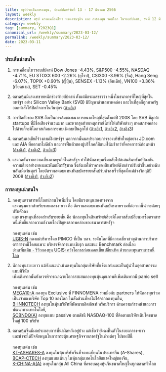 ```yaml
---
title: สรุปประเด็นการลงทุน, ก่อนสัปดาห์วันที่ 13 - 17 มีนาคม 2566
layout: weekly
description: สรุป ความเคลื่อนไหว ทางเศรษฐกิจ และ การลงทุน รอบโลก ในรอบสัปดาห์, วันที่ 12 มีนาคม 2566
category: weekly
tag: [summary, Y2023Q1]
canonical_url: /weekly/summary/2023-03-12/
permalink: /weekly/summary/2023-03-12/
date: 2023-03-11
---
```


### ประเด็นน่าสนใจ

1. การเคลื่อนไหวรอบสัปดาห์ Dow Jones -4.43%, S&P500 -4.55%, NASDAQ -4.71%, EU STOXX 600 -2.26% (ยุโรป), CSI300 -3.96% (จีน), Hang Seng -6.07%, TOPIX +0.60% (ญี่ปุ่น), SENSEX -1.13% (อินเดีย), VN100 +3.36% (เวียดนาม), SET -0.45%

2. ตลาดหุ้นมีแรงเทขายหนักช่วงท้ายสัปดาห์ ตั้งแต่มีกระแสข่าวว่า หนึ่งในธนาคารที่ใหญ่ที่สุดในสหรัฐฯ อย่าง Silicon Valley Bank (SVB) มีปัญหาด้านสภาพคล่อง และในที่สุดก็ถูกภาครัฐออกคำสั่งให้ปิดกิจการในวันศุกร์ 
([อ้างอิง](https://www.cnbc.com/2023/03/09/stock-market-today-live-updates.html)) 

3. การปิดตัวของ SVB ถือเป็นการล้มของธนาคารขนาดใหญ่ที่สุดตั้งแต่ปี 2008 โดย SVB มีลูกค้า startups ที่มีชื่อเสียงจำนวนมาก และหากสุดท้ายเหตุการณ์นี้ทำให้บริษัทต่างๆ ขาดสภาพคล่องไปด้วยก็จะมีโอกาสเกิดผลกระทบเชิงลบเป็นลูกโซ่
([อ้างอิง1](https://www.cnbc.com/2023/03/10/silicon-valley-bank-collapse-how-it-happened.html), 
[อ้างอิง2](https://www.cnbc.com/2023/03/10/silicon-valley-investors-and-founders-express-shock-at-svb-collapse.html), 
[อ้างอิง3](https://www.cnbc.com/2023/03/10/silicon-valley-bank-customers-scramble-to-meet-payroll-pay-bills.html)) 

4. ตลาดหุ้นเอเชียก็ร่วงตามฝั่งสหรัฐฯ นอกจากนั้นผลประกอบการของบริษัทใหญ่อย่าง JD.com และ AIA ที่ออกมาไม่ดีนัก และการฟื้นตัวของผู้บริโภคก็มีแนงโน้มช้ากว่าที่คาดการณ์ก่อนหน้า
([อ้างอิง1](https://www.cnbc.com/2023/03/10/asia-pacific-markets.html), 
[อ้างอิง2](https://www.cnbc.com/2023/03/10/consumer-spending-in-china-isnt-surging-back-yet-companies-say.html), 
[อ้างอิง3](https://www.scmp.com/business/china-business/article/3213020/hong-kong-stocks-head-worst-week-october-poor-jdcom-aia-report-cards-while-kaisa-sinks-trading)) 

5. แรงกดดันจากความเสี่ยงภาคธุรกิจในสหรัฐฯ ทำให้นักลงทุนเริ่มกลับไปสะสมสินทรัพย์ป้องกันความเสี่ยงอย่างทองและพันธบัตรรัฐบาล ซึ่งส่งผลให้ราคาของสินทรัพย์ดังกล่าวปรับตัวขึ้นอย่างฉับพลันเมื่อวันศุกร์ โดยอัตราผลตอบแทนพันธบัตรระยะสั้นปรับตัวลงเร็วที่สุดตั้งแต่ช่วงวิกฤติปี 2008
([อ้างอิง1](https://www.cnbc.com/2023/03/10/gold-set-for-weekly-drop-amid-rate-rise-worries.html), 
[อ้างอิง2](https://www.cnbc.com/2023/03/10/us-treasury-yields-investors-await-key-jobs-data.html)) 



### การลงทุนน่าสนใจ

1. กองทุนตราสารหนี้โลกน่าสนใจเพิ่มขึ้น โดยมีแรงหนุนสองทางจาก  
แรงหนุนแรกสำหรับระยะกลาง-ยาว คือ อัตราผลตอบแทนพันธบัตรภาพรวมที่ต่อจากนี้น่าจะค่อยๆ ปรับตัวลง  
และ แรงหนุนที่สองสำหรับระยะสั้น คือ นักลงทุนในสินทรัพย์เสี่ยงมีโอกาสสับเปลี่ยนมาซื้อตราสารหนี้เพิ่มขึ้นจากความกังวลเรื่องปัญหาสภาพคล่องของธนาคารสหรัฐฯ<br><br>
กองทุนเด่น เช่น  
[UGIS-N](https://www.finnomena.com/fund/UGIS-N) กองแม่บริหารโดย PIMCO ที่เป็น บลจ. ระดับโลกที่มีความเชี่ยวชาญด้านการบริหารตราสารหนี้โดยเฉพาะ บริหารจัดการแบบเชิงรุก และชนะ Benchmark ต่อเนื่อง  
[อ่านเพิ่มเติม - รีวิวกองทุน UGIS: คว้าโอกาสก่อนดอกเบี้ยเปลี่ยนทิศ ด้วยกองทุนตราสารหนี้โลก](https://www.finnomena.com/fruhling/ugis-n-review-2023/)

2. นักลงทุนระยะยาว แม้ยังแนะนำเน้นลงทุนในกลุ่มบริษัทที่แข็งแกร่งและเป็นผู้นำในอุตสาหกรรมแบบมีวินัย  
เพิ่มเติมจากนั้นยังควรพิจารณาฉวยโอกาสสะสมกองทุนหุ้นคุณภาพดีเพิ่มเติมหากมี panic sell<br><br>
กองทุนเด่น เช่น  
[MEGA10-A](https://www.finnomena.com/mega10/) กองทุน Exclusive ที่ FINNOMENA ร่วมมือกับ partners ให้นักลงทุนร่วมเป็นเจ้าของบริษัท Top 10 ของโลก ในสัดส่วนที่หาไม่ได้จากกองทุนอื่น,  
[B-INNOTECH](https://www.finnomena.com/fund/B-INNOTECH) ลงทุนในหุ้นบริษัทที่พัฒนาผลิตภัณฑ์ หรือบริการ ด้านความก้าวหน้าและการพัฒนาทางเทคโนโลยี,  
[SCBNDQ(A)](https://www.finnomena.com/fund/SCBNDQ(A)) ลงทุนแบบ passive ตามดัชนี NASDAQ-100 ที่ติดตามบริษัทเติบโตขนาดใหญ่ 100 บริษัท

3. ตลาดหุ้นจีนมีผลประกอบการที่น่าผิดหวังอยู่บ้าง แต่เชื่อว่ายังคงฟื้นตัวในระยะกลาง-ยาว  
และน่าจะได้ปัจจัยหนุนในการกระตุ้นเศรษฐกิจจากภาครัฐในช่วงต่อๆ ไปของปีนี้<br><br>
กองทุนเด่น เช่น  
[KT-ASHARES-A](https://www.finnomena.com/fund/KT-Ashares-A) ลงทุนในหุ้นบริษัทจีนที่จดทะเบียนในประเทศจีน (A-Shares),  
[BCAP-CTECH](https://www.finnomena.com/fund/BCAP-CTECH) ลงทุนแบบเน้นๆ ในหุ้นกลุ่มเทคโนโลยีขนาดใหญ่ของจีน,  
[K-CHINA-A(A)](https://www.finnomena.com/fund/K-CHINA-A(A)) ลงทุนในกลุ่ม All China ที่ครอบคลุมหุ้นจีนขนาดใหญ่ในทุกตลาดทั่วโลก
